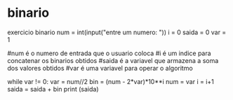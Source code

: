 # binario
exercicio binario
num = int(input("entre um numero: "))
i = 0
saida = 0
var = 1

#num é o numero de entrada que o usuario coloca
#i é um indice para concatenar os binarios obtidos
#saida é a variavel que armazena a soma dos valores obtidos
#var é uma variavel para operar o algoritmo

while var != 0:
	var = num//2
	bin = (num - 2*var)*10**i
	num = var
	i = i+1
	saida = saida + bin
print (saida)
